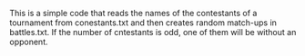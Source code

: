This is a simple code that reads the names of the contestants of a tournament from conestants.txt and then creates random match-ups in battles.txt. 
If the number of cntestants is odd, one of them will be without an opponent.
